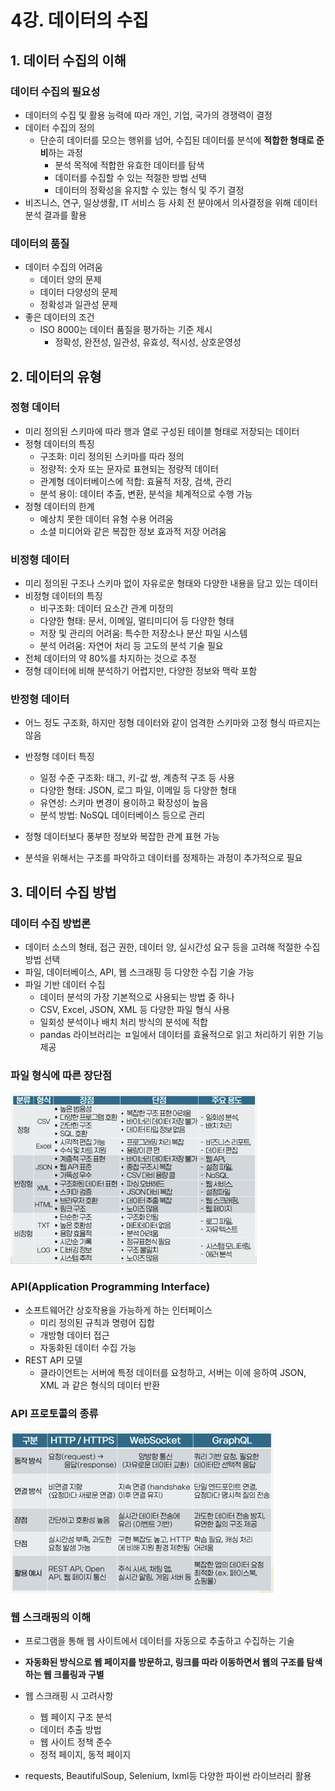 # 4강. 데이터의 수집

## 1. 데이터 수집의 이해

### 데이터 수집의 필요성

- 데이터의 수집 및 활용 능력에 따라 개인, 기업, 국가의 경쟁력이 결정
- 데이터 수집의 정의
  - 단순히 데이터를 모으는 행위를 넘어, 수집된 데이터를 분석에 **적합한 형태로 준비**하는 과정
    - 분석 목적에 적합한 유효한 데이터를 탐색
    - 데이터를 수집할 수 있는 적절한 방법 선택
    - 데이터의 정확성을 유지할 수 있는 형식 및 주기 결정
- 비즈니스, 연구, 일상생활, IT 서비스 등 사회 전 분야에서 의사결정을 위해 데이터 분석 결과를 활용



### 데이터의 품질

- 데이터 수집의 어려움
  - 데이터 양의 문제
  - 데이터 다양성의 문제
  - 정확성과 일관성 문제
- 좋은 데이터의 조건
  - ISO 8000는 데이터 품질을 평가하는 기준 제시
    - 정확성, 완전성, 일관성, 유효성, 적시성, 상호운영성



## 2. 데이터의 유형

### 정형 데이터

- 미리 정의된 스키마에 따라 행과 열로 구성된 테이블 형태로 저장되는 데이터
- 정형 데이터의 특징
  - 구조화: 미리 정의된 스키마를 따라 정의
  - 정량적: 숫자 또는 문자로 표현되는 정량적 데이터
  - 관계형 데이터베이스에 적합: 효율적 저장, 검색, 관리
  - 분석 용이: 데이터 추출, 변환, 분석을 체계적으로 수행 가능
- 정형 데이터의 한계
  - 예상치 못한 데이터 유형 수용 어려움
  - 소셜 미디어와 같은 복잡한 정보 효과적 저장 어려움



### 비정형 데이터

- 미리 정의된 구조나 스키마 없이 자유로운 형태와 다양한 내용을 담고 있는 데이터
- 비정형 데이터의 특징
  - 비구조화: 데이터 요소간 관계 미정의
  - 다양한 형태: 문서, 이메일, 멀티미디어 등 다양한 형태
  - 저장 및 관리의 어려움: 특수한 저장소나 분산 파일 시스템
  - 분석 어려움: 자연어 처리 등 고도의 분석 기술 필요
- 전체 데이터의 약 80%를 차지하는 것으로 추정
- 정형 데이터에 비해 분석하기 어렵지만, 다양한 정보와 맥락 포함



### 반정형 데이터

- 어느 정도 구조화, 하지만 정형 데이터와 같이 엄격한 스키마와 고정 형식 따르지는 않음
- 반정형 데이터 특징
  - 일정 수준 구조화: 태그, 키-값 쌍, 계층적 구조 등 사용
  - 다양한 형태: JSON, 로그 파일, 이메일 등 다양한 형태
  - 유연성: 스키마 변경이 용이하고 확장성이 높음
  - 분석 방법: NoSQL 데이터베이스 등으로 관리

- 정형 데이터보다 풍부한 정보와 복잡한 관계 표현 가능
- 분석을 위해서는 구조를 파악하고 데이터를 정제하는 과정이 추가적으로 필요



## 3. 데이터 수집 방법

### 데이터 수집 방법론

- 데이터 소스의 형태, 접근 권한, 데이터 양, 실시간성 요구 등을 고려해 적절한 수집 방법 선택
- 파일, 데이터베이스, API, 웹 스크래핑 등 다양한 수집 기술 가능
- 파일 기반 데이터 수집
  - 데이터 분석의 가장 기본적으로 사용되는 방법 중 하나
  - CSV, Excel, JSON, XML 등 다양한 파일 형식 사용
  - 일회성 분석이나 배치 처리 방식의 분석에 적합
  - pandas 라이브러리는 ㅍ일에서 데이터를 효율적으로 읽고 처리하기 위한 기능 제공



### 파일 형식에 따른 장단점

<img src="./assets/Screenshot 2025-10-10 at 12.45.58 AM.png" alt="Screenshot 2025-10-10 at 12.45.58 AM" style="zoom:50%;" />



### API(Application Programming Interface)

- 소프트웨어간 상호작용을 가능하게 하는 인터페이스
  - 미리 정의된 규칙과 명령어 집합
  - 개방형 데이터 접근
  - 자동화된 데이터 수집 가능
- REST API 모델
  - 클라이언트는 서버에 특정 데이터를 요청하고, 서버는 이에 응하여 JSON, XML 과 같은 형식의 데이터 반환



### API 프로토콜의 종류

<img src="./assets/Screenshot 2025-10-10 at 12.47.15 AM.png" alt="Screenshot 2025-10-10 at 12.47.15 AM" style="zoom:50%;" />



### 웹 스크래핑의 이해

- 프로그램을 통해 웹 사이트에서 데이터를 자동으로 추출하고 수집하는 기술
- **자동화된 방식으로 웹 페이지를 방문하고, 링크를 따라 이동하면서 웹의 구조를 탐색하는 웹 크롤링과 구별**
- 웹 스크래핑 시 고려사항
  - 웹 페이지 구조 분석
  - 데이터 추출 방법
  - 웹 사이트 정책 준수
  - 정적 페이지, 동적 페이지

- requests, BeautifulSoup, Selenium, lxml등 다양한 파이썬 라이브러리 활용